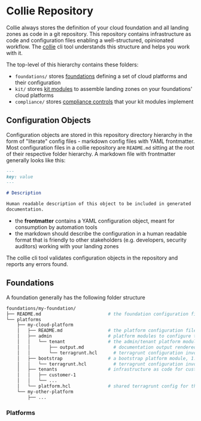 # Collie Repository

Collie always stores the definition of your cloud foundation and all landing zones as code in a git repository.
This repository contains infrastructure as code and configuration files enabling a well-structured, opinionated workflow.
The [collie](https://github.com/meshcloud/collie-cli) cli tool understands this structure and helps you work with it.

The top-level of this hierarchy contains these folders:

- `foundations/` stores [foundations](foundation.md) defining a set of cloud platforms and their configuration
- `kit/` stores [kit modules](kit-module.md) to assemble landing zones on your foundations' cloud platforms
- `compliance/` stores [compliance controls](compliance.md) that your kit modules implement

## Configuration Objects

Configuration objects are stored in this repository directory hierarchy in the form of "literate" config files -
markdown config files with YAML frontmatter.
Most configuration files in a collie repository are `README.md` sitting at the root of their respective folder
hierarchy. A markdown file with frontmatter generally looks like this:

```markdown
---
key: value
---

# Description

Human readable description of this object to be included in generated
documentation. 

```

- the **frontmatter** contains a YAML configuration object, meant for consumption by automation tools
- the markdown should describe the configuration in a human readable format that is friendly to other stakeholders
  (e.g. developers, security auditors) working with your landing zones

The collie cli tool validates configuration objects in the repository and reports any errors found.

## Foundations

A foundation generally has the following folder structure

```sh
foundations/my-foundation/
├── README.md                         # the foundation configuration file
└── platforms
    ├── my-cloud-platform
    │   ├── README.md                 # the platform configuration file
    │   ├── admin                     # platform modules to configure the landing zone (administrative workload)
    │   │   └── tenant                # the admin/tenant platform module, 
    │   │       ├── output.md           # documentation output rendered by the kit module
    │   │       └── terragrunt.hcl      # terragrunt configuration invoking kit module, e.g. //kit/admin/tenant
    │   ├── bootstrap                 # a bootstrap platform module, 1:1 
    │   │   └── terragrunt.hcl          # terragrunt configuration invoking kit module, e.g. //kit/bootstrap
    │   ├── tenants                   # infrastructure as code for customer workloads
    │   │   ├── customer-1            
    │   │   └── ...                   
    │   └── platform.hcl              # shared terragrunt config for the platform, e.g. backend and provider settings
    └── my-other-platform
        ├── ...
```

### Platforms